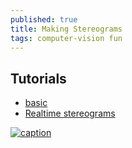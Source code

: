 ```yaml
---
published: true
title: Making Stereograms
tags: computer-vision fun
---
```

## Tutorials
- [basic](https://www.ime.usp.br/~otuyama/stereogram/basic/index.html)
- [Realtime stereograms](http://developer.download.nvidia.com/books/HTML/gpugems/gpugems_ch41.html)

[![caption](https://img.youtube.com/vi/v8O8Em_RPNg/0.jpg)](https://www.youtube.com/watch?v=v8O8Em_RPNg)

